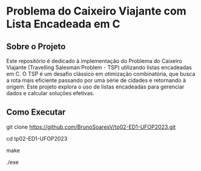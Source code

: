 # Problema do Caixeiro Viajante com Lista Encadeada em C

## Sobre o Projeto

Este repositório é dedicado à implementação do Problema do Caixeiro Viajante (Travelling Salesman Problem - TSP) utilizando listas encadeadas em C. O TSP é um desafio clássico em otimização combinatória, que busca a rota mais eficiente passando por uma série de cidades e retornando à origem. Este projeto explora o uso de listas encadeadas para gerenciar dados e calcular soluções efetivas.

## Como Executar

git clone https://github.com/BrunoSoaresV/tp02-ED1-UFOP2023.git

cd tp02-ED1-UFOP2023

make

./exe

